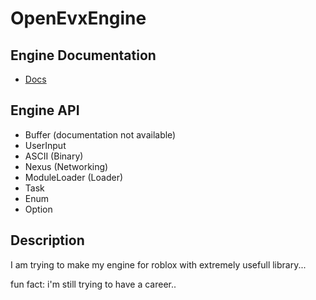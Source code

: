 # OpenEvxEngine 

## Engine Documentation
  - [Docs](https://evxryyy.github.io/OpenEvxEngine)

## Engine API
  - Buffer (documentation not available)
  - UserInput
  - ASCII (Binary)
  - Nexus (Networking)
  - ModuleLoader (Loader)
  - Task
  - Enum
  - Option

## Description
I am trying to make my engine for roblox with extremely usefull library...

fun fact: i'm still trying to have a career..
